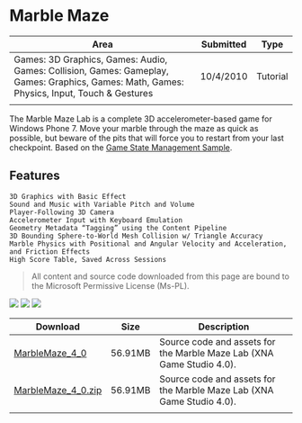 # Marble Maze

|Area|Submitted|Type|
|-|-|-|
Games: 3D Graphics, Games: Audio, Games: Collision, Games: Gameplay, Games: Graphics, Games: Math, Games: Physics, Input, Touch & Gestures|10/4/2010|Tutorial
||||

The Marble Maze Lab is a complete 3D accelerometer-based game for Windows Phone 7. Move your marble through the maze as quick as possible, but beware of the pits that will force you to restart from your last checkpoint. Based on the [Game State Management Sample](Game-State-Management-(Mango,-C%23VB)).

## Features

    3D Graphics with Basic Effect
    Sound and Music with Variable Pitch and Volume
    Player-Following 3D Camera
    Accelerometer Input with Keyboard Emulation
    Geometry Metadata “Tagging” using the Content Pipeline
    3D Bounding Sphere-to-World Mesh Collision w/ Triangle Accuracy
    Marble Physics with Positional and Angular Velocity and Acceleration, and Friction Effects
    High Score Table, Saved Across Sessions

> All content and source code downloaded from this page are bound to the Microsoft Permissive License (Ms-PL).

![](https://github.com/simondarksidej/XNAGameStudio/blob/archive/Images/marblemaze0.png?raw=true)
![](https://github.com/simondarksidej/XNAGameStudio/blob/archive/Images/marblemaze1.png?raw=true)
![](https://github.com/simondarksidej/XNAGameStudio/blob/archive/Images/marblemaze2.png?raw=true)

Download | Size | Description
---|---|---|
[MarbleMaze_4_0](https://github.com/simondarksidej/XNAGameStudio/tree/archive/Samples/MarbleMaze_4_0) | 56.91MB | Source code and assets for the Marble Maze Lab (XNA Game Studio 4.0).
[MarbleMaze_4_0.zip](https://github.com/simondarksidej/XNAGameStudioZips/raw/zips/MarbleMaze_4_0.zip) | 56.91MB | Source code and assets for the Marble Maze Lab (XNA Game Studio 4.0).
||||
